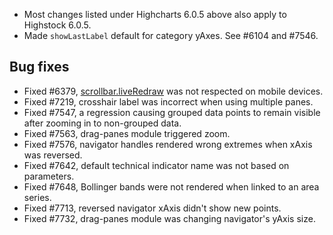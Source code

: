 - Most changes listed under Highcharts 6.0.5 above also apply to Highstock 6.0.5.
- Made ``showLastLabel`` default for category yAxes. See #6104 and #7546.
## Bug fixes 
- Fixed #6379, [scrollbar.liveRedraw](https://api.highcharts.com/highstock/scrollbar.liveRedraw) was not respected on mobile devices.
- Fixed #7219, crosshair label was incorrect when using multiple panes.
- Fixed #7547, a regression causing grouped data points to remain visible after zooming in to non-grouped data.
- Fixed #7563, drag-panes module triggered zoom.
- Fixed #7576, navigator handles rendered wrong extremes when xAxis was reversed.
- Fixed #7642, default technical indicator name was not based on parameters.
- Fixed #7648, Bollinger bands were not rendered when linked to an area series.
- Fixed #7713, reversed navigator xAxis didn't show new points.
- Fixed #7732, drag-panes module was changing navigator's yAxis size.